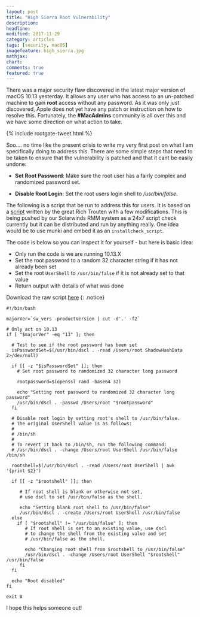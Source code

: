 ```yaml
---
layout: post
title: "High Sierra Root Vulnerability"
description:
headline:
modified: 2017-11-29
category: articles
tags: [security, macOS]
imagefeature: high_sierra.jpg
mathjax:
chart:
comments: true
featured: true
---
```


There was a major security flaw discovered in the latest major version of macOS 10.13 yesterday.  It allows any user who has access to an un-patched machine to gain **root** access without any password.  As it was only just discovered, Apple does not yet have any patch or instruction on how to resolve this.  Fortunately, the **#MacAdmins** community is all over this and we have some direction on what action to take.

{% include rootgate-tweet.html %}


Soo.... no time like the present crisis to write my very first post on what I am specifically doing to address this.  There are some simple steps that need to be taken to ensure that the vulnerability is patched and that it cant be easily undone:

- **Set Root Password**: Make sure the root user has a fairly complex and randomized password set.

- **Disable Root Login**: Set the root users login shell to */usr/bin/false*.

The following is a script that be run to address this for users.  It is based on a [script](https://gist.github.com/rtrouton/596f96831199d7930696f3fe0db67add) written by the great Rich Trouten with a few modifications.  This is being pushed by our Solarwinds RMM system as a 24x7 script check currently but it can be distributed and run by anything really.  One idea would be to use munki and embed it as an `installcheck_script`.

The code is below so you can inspect it for yourself - but here is basic idea:
- Only run the code is we are running 10.13.X
- Set the root password to a random 32 character string if it has not already been set
- Set the root `UserShell` to `/usr/bin/false` if it is not already set to that value
- Return output with details of what was done

Download the raw script [here](https://raw.githubusercontent.com/sphen13/munki-scripts/master/Solarwinds%20RMM%20-%20GruntWork/Script%20Checks/block_root_account_login.sh)
{: .notice}
``` shell
#!/bin/bash

majorVer=`sw_vers -productVersion | cut -d'.' -f2`

# Only act on 10.13
if [ "$majorVer" -eq "13" ]; then

  # Test to see if the root password has been set
  isPasswordSet=$(/usr/bin/dscl . -read /Users/root ShadowHashData 2>/dev/null)

  if [[ -z "$isPasswordSet" ]]; then
    # Set root password to randomized 32 character long password

    rootpassword=$(openssl rand -base64 32)

    echo "Setting root password to randomized 32 character long password"
    /usr/bin/dscl . -passwd /Users/root "$rootpassword"
  fi

  # Disable root login by setting root's shell to /usr/bin/false.
  # The original UserShell value is as follows:
  #
  # /bin/sh
  #
  # To revert it back to /bin/sh, run the following command:
  # /usr/bin/dscl . -change /Users/root UserShell /usr/bin/false /bin/sh

  rootshell=$(/usr/bin/dscl . -read /Users/root UserShell | awk '{print $2}')

  if [[ -z "$rootshell" ]]; then

     # If root shell is blank or otherwise not set,
     # use dscl to set /usr/bin/false as the shell.

     echo "Setting blank root shell to /usr/bin/false"
     /usr/bin/dscl . -create /Users/root UserShell /usr/bin/false
  else
    if [ "$rootshell" != "/usr/bin/false" ]; then
       # If root shell is set to an existing value, use dscl
       # to change the shell from the existing value and set
       # /usr/bin/false as the shell.

       echo "Changing root shell from $rootshell to /usr/bin/false"
       /usr/bin/dscl . -change /Users/root UserShell "$rootshell" /usr/bin/false
     fi
  fi

  echo "Root disabled"
fi

exit 0
```

I hope this helps someone out!
